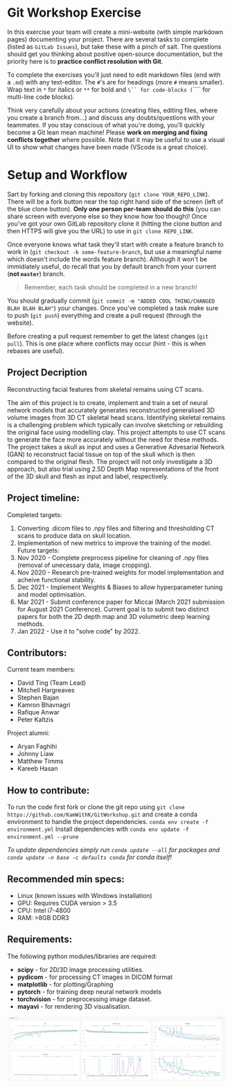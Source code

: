 # Git Workshop Exercise
In this exercise your team will create a mini-website (with simple markdown pages) documenting your project.
There are several tasks to complete (listed as `GitLab Issues`), but take these with a pinch of salt.
The questions should get you thinking about positive open-source documentation, but the priority here is to **practice conflict resolution with Git**.

To complete the exercises you'll just need to edit markdown files (end with a `.md`) with any text-editor.
The `#`'s are for headings (more `#` means smaller).
Wrap text in `*` for italics or `**` for bold and `\`` for code-blocks (`\`\`\`` for multi-line code blocks).

Think very carefully about your actions (creating files, editing files, where you create a branch from...) and discuss any doubts/questions with your teammates.
If you stay conscious of what you're doing, you'll quickly become a Git lean mean machine!
Please **work on merging and fixing conflicts together** where possible.
Note that it may be useful to use a visual UI to show what changes have been made (VScode is a great choice).

# Setup and Workflow
Sart by forking and cloning this repository (`git clone YOUR_REPO_LINK`).
There will be a fork button near the top right hand side of the screen (left of the blue clone button).
**Only one person per-team should do this** (you can share screen with everyone else so they know how too though)!
Once you've got your own GitLab repository clone it (hitting the clone button and then HTTPS will give you the URL) to use in `git clone REPO_LINK`.

Once everyone knows what task they'll start with create a feature branch to work in (`git checkout -b some-feature-branch`, but use a meaningful name which doesn't include the words feature branch).
Although it won't be immidiately useful, do recall that you by default branch from your current (**not `master`**) branch.

> Remember, each task should be completed in a new branch!

You should gradually commit (`git commit -m "ADDED COOL THING/CHANGED BLAH BLAH BLAH"`) your changes.
Once you've completed a task make sure to push (`git push`) everything and create a pull request (through the website).

Before creating a pull request remember to get the latest changes (`git pull`).
This is one place where conflicts may occur (hint - this is when rebases are useful).

## Project Decription 
Reconstructing facial features from skeletal remains using CT scans.

The aim of this project is to create, implement and train a set of neural network models that accurately generates reconstructed generalised 3D volume images from 3D CT skeletal head scans.
Identifying skeletal remains is a challenging problem which typically can involve sketching or rebuilding the original face using modelling clay. 
This project attempts to use CT scans to generate the face more accurately without the need for these methods. 
The project takes a skull as input and uses a Generative Advesarial Network (GAN) to reconstruct facial tissue on top of the skull which is then compared to the original flesh. 
The project will not only investigate a 3D approach, but also trial using 2.5D Depth Map representations of the front of the 3D skull and flesh as input and label, respectively. 

## Project timeline:
Completed targets:
1. Converting .dicom files to .npy files and filtering and thresholding CT scans to produce data on skull location.
2. Implementation of new metrics to improve the training of the model.
Future targets:
1. Nov 2020 - Complete preprocess pipeline for cleaning of .npy files (removal of unecessary data, image cropping).
2. Nov 2020 - Research pre-trained weights for model implementation and acheive functional stability.
3. Dec 2021 - Implement Weights & Biases to allow hyperparameter tuning and model optimisation.
4. Mar 2021 - Submit conference paper for Miccai (March 2021 submission for August 2021 Conference). Current goal is to submit two distinct papers for both the 2D depth map and 3D volumetric deep learning methods.
5. Jan 2022 - Use it to "solve code" by 2022.

## Contributors:
 Current team members:
 - David Ting (Team Lead)
 - Mitchell Hargreaves
 - Stephen Bajan
 - Kamron Bhavnagri
 - Rafique Anwar
 - Peter Kaltzis

 Project alumni:
 - Aryan Faghihi
 - Johnny Liaw
 - Matthew Timms
 - Kareeb Hasan

 ## How to contribute:
 To run the code first fork or clone the git repo using
 `git clone https://github.com/KamWithK/GitWorkshop.git`
and create a conda environment to handle the project dependencies.
`conda env create -f environment.yml`
Install dependencies with
`conda env update -f environment.yml --prune`

*To update dependencies simply run `conda update --all` for packages and `conda update -n base -c defaults conda` for conda itself!*

## Recommended min specs:
- Linux (known issues with Windows installation)
- GPU: Requires CUDA version > 3.5
- CPU: Intel i7-4800
- RAM: >8GB DDR3

## Requirements:

The following python modules/libraries are required:

- **scipy** - for 2D/3D image processing utilities. 
- **pydicom** - for processing CT images in DICOM format
- **matplotlib** - for plotting/Graphing
- **pytorch** - for training deep neural network models
- **torchvision** - for preprocessing image dataset.
- **mayavi** - for rendering 3D visualisation.

![Image of generator results](./Results/GeneratorResults.png)

